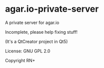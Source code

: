 # agar.io-private-server
A private server for agar.io

Incomplete, please help fixing stuff!

(It's a QtCreator project in Qt5)

License: GNU GPL 2.0

Copyright RN+
